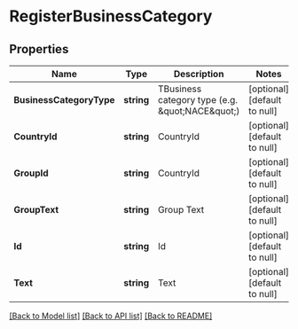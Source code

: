 # RegisterBusinessCategory

## Properties
Name | Type | Description | Notes
------------ | ------------- | ------------- | -------------
**BusinessCategoryType** | **string** | TBusiness category type (e.g. \&quot;NACE\&quot;) | [optional] [default to null]
**CountryId** | **string** | CountryId | [optional] [default to null]
**GroupId** | **string** | CountryId | [optional] [default to null]
**GroupText** | **string** | Group Text | [optional] [default to null]
**Id** | **string** | Id | [optional] [default to null]
**Text** | **string** | Text | [optional] [default to null]

[[Back to Model list]](../README.md#documentation-for-models) [[Back to API list]](../README.md#documentation-for-api-endpoints) [[Back to README]](../README.md)

